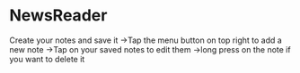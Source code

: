 # NewsReader
Create your notes and save it
->Tap the menu button on top right to add a new note
->Tap on your saved notes to edit them
->long press on the note if you want to delete it 
